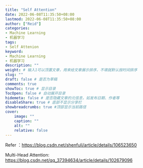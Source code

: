```yaml
---
title: "Self Attention"
date: 2022-06-08T11:35:50+08:00
lastmod: 2022-06-08T11:35:50+08:00
author: ["Reid"]
categories: 
- Machine Learning
- 机器学习
tags: 
- Self Attenion
keyword:
- Machine Learning
- 机器学习
description: ""
weight: # 输入1可以顶置文章，用来给文章展示排序，不填就默认按时间排序
slug: ""
draft: false # 是否为草稿
comments: true
showToc: true # 显示目录
TocOpen: false # 自动展开目录
hidemeta: false # 是否隐藏文章的元信息，如发布日期、作者等
disableShare: true # 底部不显示分享栏
showbreadcrumbs: true #顶部显示当前路径
cover:
    image: ""
    caption: ""
    alt: ""
    relative: false
---
```


Refer ：https://blog.csdn.net/shenfuli/article/details/106523650

Multi-Head Attention: https://blog.csdn.net/qq_37394634/article/details/102679096